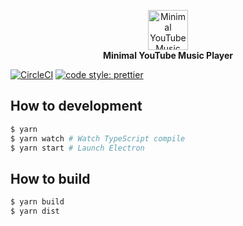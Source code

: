 <p align="center">
  <img width="64" src="https://user-images.githubusercontent.com/6993514/52914740-6a275780-330f-11e9-8f82-54d4ec603446.png" alt="Minimal YouTube Music Player"><br>
  <span>
    <b>
      Minimal YouTube Music Player
    </b>
  </span>
</p>

[![CircleCI](https://circleci.com/gh/potato4d/minimalytm.svg?style=svg)](https://circleci.com/gh/potato4d/minimalytm) [![code style: prettier](https://img.shields.io/badge/code_style-prettier-ff69b4.svg?style=flat-square)](https://github.com/prettier/prettier)

## How to development

```bash
$ yarn
$ yarn watch # Watch TypeScript compile
$ yarn start # Launch Electron
```

## How to build

```bash
$ yarn build
$ yarn dist
```
